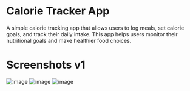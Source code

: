# Calorie Tracker App

A simple calorie tracking app that allows users to log meals, set calorie goals, and track their daily intake. This app helps users monitor their nutritional goals and make healthier food choices.

# Screenshots v1
![image](https://github.com/user-attachments/assets/932f0404-9b68-4f6b-a5ac-0e605bf9e12a)
![image](https://github.com/user-attachments/assets/4fc0e3b6-47eb-4788-af29-37e0e8455f3c)
![image](https://github.com/user-attachments/assets/f7e15257-fe3f-418f-b3ae-f4d838125e34)

